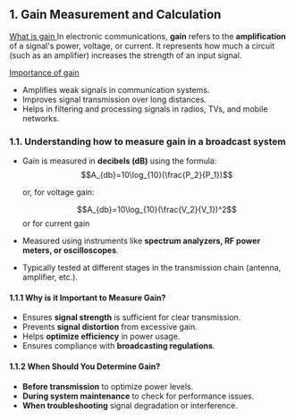 ## **1. Gain  Measurement and Calculation**

<u> What is gain </u>
In electronic communications, **gain** refers to the **amplification** of a signal's power, voltage, or current. It represents how much a circuit (such as an amplifier) increases the strength of an input signal.

 <u> Importance of gain </u>
- Amplifies weak signals in communication systems.
- Improves signal transmission over long distances.
- Helps in filtering and processing signals in radios, TVs, and mobile networks.

### **1.1. Understanding how to measure gain in a broadcast system** 
- Gain is measured in **decibels (dB)** using the formula: 
  $$A_{db}=10\log_{10}(\frac{P_2}{P_1})$$
  
  or, for voltage gain: 
  
  $$A_{db}=10\log_{10}(\frac{V_2}{V_1})^2$$
 or for current gain 
 
     
- Measured using instruments like **spectrum analyzers, RF power meters, or oscilloscopes**.
- Typically tested at different stages in the transmission chain (antenna, amplifier, etc.).
#### **1.1.1 Why is it Important to Measure Gain?**

- Ensures **signal strength** is sufficient for clear transmission.
- Prevents **signal distortion** from excessive gain.
- Helps **optimize efficiency** in power usage.
- Ensures compliance with **broadcasting regulations**.
  
#### 1.1.2 **When Should You Determine Gain?**
    
- **Before transmission** to optimize power levels.
- **During system maintenance** to check for performance issues.
- **When troubleshooting** signal degradation or interference.